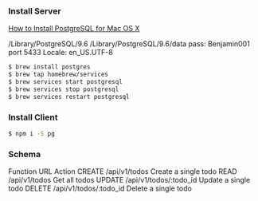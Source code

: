 ### Install Server

[How to Install PostgreSQL for Mac OS X](https://launchschool.com/blog/how-to-install-postgresql-on-a-mac)

/Library/PostgreSQL/9.6
/Library/PostgreSQL/9.6/data
pass: Benjamin001
port 5433
Locale: en_US.UTF-8

```bash
$ brew install postgres
$ brew tap homebrew/services
$ brew services start postgresql
$ brew services stop postgresql
$ brew services restart postgresql
```

### Install Client

```bash
$ npm i -S pg
```


### Schema

Function	URL	Action
CREATE	/api/v1/todos	Create a single todo
READ	/api/v1/todos	Get all todos
UPDATE	/api/v1/todos/:todo_id	Update a single todo
DELETE	/api/v1/todos/:todo_id	Delete a single todo
